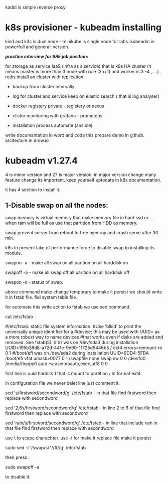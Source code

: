 
kaddi is simple reverse proxy

# k8s provisioner - kubeadm installing


kind and k3s is dual node - minikube is single node for labs. kubeadm in powerfull and generall version.



***practice interview for SRE job position:***

for storage as service IaaS (infra as a service) that is k8s HA cluster (it means master is more than 3 node with rule (2n+1) and worker is 3 -4 ,....) . redis install on cluster with replication.

- backup from cluster intervally

- log for cluster and service keep on elastic search ( that is log analyser)

- docker registery private - registery or nexus

- clister monitoring with grafana - prometeus

- installation process automate (ansible)

write documantation in word and code this prepare demo in github. arcitecture in drow.io 


# kubeadm v1.27.4

4 is minor version and 27 is major version. in major version change many feature change its important. keep yourself uptodate in k8s documentation.

it has 4 section to install it.

## 1-Disable swap on all the nodes:

swap memory is virtual memory that make memory file in hard ssd or ... when ram will be full os use that partition from HDD as memory.

swap prevent server from reboot to free memroy and crash serve after 30 min.

k8s to prevent lake of performance force to disable swap to installing its module.

swapon -a    - make all swap on all parition on all harddisk on

swapoff -a    - make all swap off all parition on all harddisk off

swapon -s    - status of swap.

above command make change temporary to make it persist we should write it in fstab file. fiel system table file.

for automate this write action to fstab we use sed command.

cat /etc/fstab


#/etc/fstab: static file system information.
#Use 'blkid' to print the universally unique identifier for a
#device; this may be used with UUID= as a more robust way to name devices
#that works even if disks are added and removed. See fstab(5).
#<file system> <mount point>   <type>  <options>       <dump>  <pass>
#/ was on /dev/sda3 during installation
UUID=195b38d8-a72d-441e-9e90-11725d5446b5 /               ext4    errors=remount-ro 0       1
#/boot/efi was on /dev/sda2 during installation
UUID=9DD4-5FBA  /boot/efi       vfat    umask=0077      0       1
/swapfile                                 none            swap    sw              0       0
/dev/fd0        /media/floppy0  auto    rw,user,noauto,exec,utf8 0       0

first line is uuid hardisk 1 that is mount to partition / in format ext4 

in configuration file we never delet line just comment it.


sed 's/firstword/secondword/g' /etc/fstab  - in that file find firstword then replace with secondword

sed '2,6s/firstword/secondword/g' /etc/fstab   -  in line 2 to 6 of that file find firstword then replace with secondword

sed 'rain/s/firstword/secondword/g' /etc/fstab   -  in line that include rain in that file find firstword then replace with secondword


use \ to scape charachter. use -i for make it replace file make it persist


sudo sed -i '/swap/s/^\//\#\//g' /etc/fstab

then press :

sudo swapoff -a

to disable it.
















